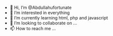 - 👋 Hi, I’m @Abdullahufortunate
- 👀 I’m interested in everything
- 🌱 I’m currently learning html, php and javascript
- 💞️ I’m looking to collaborate on ...
- 📫 How to reach me ...

<!---
Abdullahufortunate/Abdullahufortunate is a ✨ special ✨ repository because its `README.md` (this file) appears on your GitHub profile.
You can click the Preview link to take a look at your changes.
--->
